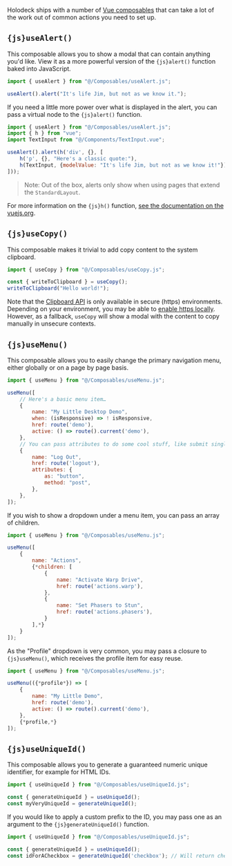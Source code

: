 Holodeck ships with a number of [Vue composables](https://vuejs.org/guide/reusability/composables) that can take a lot of
the work out of common actions you need to set up.

## `{js}useAlert()`

This composable allows you to show a modal that can contain anything you'd like. View it as a more powerful version of the `{js}alert()` function baked into JavaScript.

```js
import { useAlert } from "@/Composables/useAlert.js";

useAlert().alert("It's life Jim, but not as we know it.");
```

If you need a little more power over what is displayed in the alert, you can pass a virtual node to the `{js}alert()` function.

```js
import { useAlert } from "@/Composables/useAlert.js";
import { h } from "vue";
import TextInput from "@/Components/TextInput.vue";

useAlert().alert(h('div', {}, [
    h('p', {}, "Here's a classic quote:"),
    h(TextInput, {modelValue: "It's life Jim, but not as we know it!"}),
]));
```

> Note: Out of the box, alerts only show when using pages that extend the `StandardLayout`.

For more information on the `{js}h()` function, [see the documentation on the vuejs.org](https://vuejs.org/guide/extras/render-function#basic-usage).

## `{js}useCopy()`

This composable makes it trivial to add copy content to the system clipboard.

```js
import { useCopy } from "@/Composables/useCopy.js";

const { writeToClipboard } = useCopy();
writeToClipboard("Hello world!");
```

Note that the [Clipboard API](https://developer.mozilla.org/en-US/docs/Web/API/Clipboard/writeText) is only available in secure (https) environments.
Depending on your environment, you may be able to [enable https locally](https://herd.laravel.com/docs/1/advanced-usage/securing-sites). However, as a fallback,
`useCopy` will show a modal with the content to copy manually in unsecure contexts.

## `{js}useMenu()`

This composable allows you to easily change the primary navigation menu, either globally or on a page by page basis.

```js
import { useMenu } from "@/Composables/useMenu.js";

useMenu([
    // Here's a basic menu item…
    {
        name: "My Little Desktop Demo",
        when: (isResponsive) => ! isResponsive,
        href: route('demo'),
        active: () => route().current('demo'),
    },
    // You can pass attributes to do some cool stuff, like submit single button forms!
    {
        name: "Log Out",
        href: route('logout'),
        attributes: {
            as: "button",
            method: "post",
        },
    },
]);
```

If you wish to show a dropdown under a menu item, you can pass an array of children.

```js
import { useMenu } from "@/Composables/useMenu.js";

useMenu([
    {
        name: "Actions",
        {*children: [
            {
                name: "Activate Warp Drive",
                href: route('actions.warp'),
            },
            {
                name: "Set Phasers to Stun",
                href: route('actions.phasers'),
            }
        ],*}
    }
]);
```

As the "Profile" dropdown is very common, you may pass a closure to `{js}useMenu()`, which receives
the profile item for easy reuse.

```js
import { useMenu } from "@/Composables/useMenu.js";

useMenu(({*profile*}) => [
    {
        name: "My Little Demo",
        href: route('demo'),
        active: () => route().current('demo'),
    },
    {*profile,*}
]);
```

## `{js}useUniqueId()`

This composable allows you to generate a guaranteed numeric unique identifier, for example for HTML IDs.

```js
import { useUniqueId } from "@/Composables/useUniqueId.js";

const { generateUniqueId } = useUniqueId();
const myVeryUniqueId = generateUniqueId();
```

If you would like to apply a custom prefix to the ID, you may pass one as an argument to the `{js}generateUniqueId()` function.

```js
import { useUniqueId } from "@/Composables/useUniqueId.js";

const { generateUniqueId } = useUniqueId();
const idForACheckbox = generateUniqueId('checkbox'); // Will return checkbox-<id>
```
